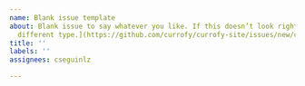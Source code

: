 ```yaml
---
name: Blank issue template
about: Blank issue to say whatever you like. If this doesn’t look right, [choose a
  different type.](https://github.com/currofy/currofy-site/issues/new/choose)
title: ''
labels: ''
assignees: cseguinlz

---
```



